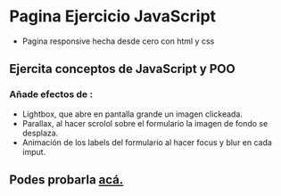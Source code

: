# Pagina Ejercicio JavaScript

- Pagina responsive hecha desde cero con html y css

## Ejercita conceptos de JavaScript y POO

### Añade efectos de :

- Lightbox, que abre en pantalla grande un imagen clickeada.
- Parallax, al hacer scrolol sobre el formulario la imagen de fondo se desplaza.
- Animación de los labels del formulario al hacer focus y blur en cada imput.

## Podes probarla [acá.](https://ivancard.github.io/coffe-and-cake/)
